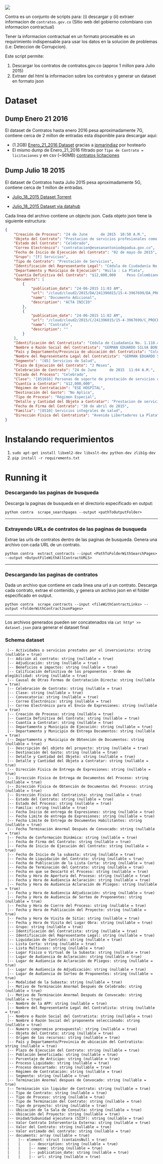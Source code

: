 ![](https://github.com/dav009/contra/blob/master/logo.gif?raw=true)

Contra es un conjunto de scripts para:  (i) descargar y (ii) extraer informacion de `contratos.gov.co` (Sitio web del gobierno colombiano con informacion contractual)
 
Tener la informacion contractual en un formato procesable es un requirimiento indispensable para usar los datos en la solucion de problemas (i.e: Deteccion de Corrupcion).


Este script permite:
 
1. Descargar los contratos de contratos.gov.co (approx 1 millon para Julio 2015)
2. Extraer del html la informacion sobre los contratos y generar un dataset en formato json

# Dataset

## Dump Enero 21 2016

El dataset de Contratos hasta enero 2016 pesa aproximadamente 7G, contiene cerca de 2 millon de entradas esta disponible para descargar aqui:

- (1.2GB) [Enero_21_2016 Dataset](http://s3.amazonaws.com/rm-open-data/contra/contract-data-january-21-2016-cleaned.tar.gz) gracias a [jpmarindiaz](https://github.com/jpmarindiaz) por hostearlo
- El mismo dump de Enero_21_2016 filtrado por `Tipo de Contrato = licitaciones` y en csv (~90MB) [contratos licitaciones](http://rm-open-data.s3.amazonaws.com/contra/contratos-licitaciones.csv)

## Dump Julio 18 2015 

El dataset de Contratos hasta Julio 2015 pesa aproximadamente 5G, contiene cerca de 1 millon de entradas.

- [Julio_18_2015 Dataset Torrent](https://github.com/dav009/contra/blob/master/datos_json_contratos_gov_co.torrent?raw=true)

- [Julio_18_2015 Dataset via datahub](http://datahub.io/dataset/dataset-datos-contratacion-estatal-colombia)

Cada linea del archivo contiene un objecto json. Cada objeto json tiene la siguiente estructura:

```json
{
    "Creación de Proceso": "24 de June      de 2015  10:50 A.M.",
    "Objeto del Contrato": "Prestacion de servicios profesionales como como medico general, en las condiciones, areas y servicios requeridos",
    "Estado del Contrato": "Celebrado",
    "Correo Electrónico": "contratacion@esesanantoniodepadua.gov.co",
    "Fecha de Inicio de Ejecución del Contrato": "02 de mayo de 2015",
    "Grupo": "[F] Servicios",
    "Tipo de Contrato": "Prestación de Servicios",
    "Identificación del Representante Legal": "Cédula de Ciudadanía No. 1.110.479.226 Ibagué",
    "Departamento y Municipio de Ejecución": "Huila : La Plata",
    "Cuantía Definitiva del Contrato": "$12,000,000     Peso Colombiano",
    "documents": [
        {
            "publication_date": "24-06-2015 11:03 AM",
            "url": "/cloud/cloud2/2015/DA/241396015/15-4-3967699/DA_PROCESO_15-4-3967699_241396015_15194469.pdf",
            "name": "Documento Adicional",
            "description": "ACTA INICIO"
        },
        {
            "publication_date": "24-06-2015 11:02 AM",
            "url": "/cloud/cloud2/2015/C/241396015/15-4-3967699/C_PROCESO_15-4-3967699_241396015_15194424.pdf",
            "name": "Contrato",
            "description": ""
        }
    ],
    "Identificación del Contratista": "Cédula de Ciudadanía No. 1.110.479.226 Ibagué",
    "Nombre o Razón Social del Contratista": "GERMAN EDUARDO SILVA BONILLA",
    "País y Departamento/Provincia de ubicación del Contratista": "Colombia : Huila",
    "Nombre del Representante Legal del Contratista": "GERMAN EDUARDO SILVA BONILLA",
    "Segmento": "[85] Servicios de Salud",
    "Plazo de Ejecución del Contrato": "2 Meses",
    "Celebración de Contrato": "24 de June      de 2015  11:04 A.M.",
    "Estado del Proceso": "Celebrado",
    "Clase": "[851016] Personas de soporte de prestación de servicios de salud",
    "Cuantía a Contratar": "$12,000,000",
    "Régimen de Contratación": "ESE HOSPITAL",
    "Destinación del Gasto": "No Aplica",
    "Tipo de Proceso": "Régimen Especial",
    "Detalle y Cantidad del Objeto a Contratar": "Prestacion de servicios profesionales como como medico general, en las condiciones, areas y servicios requeridos",
    "Fecha de Firma del Contrato": "30 de abril de 2015",
    "Familia": "[8510] Servicios integrales de salud",
    "Dirección Física del Contratista": "Avenida Libertadores La Plata"
}
```


# Instalando requerimientos

1. `sudo apt-get install libxml2-dev libxslt-dev python-dev zlib1g-dev`
2. `pip install -r requirements.txt`
 
# Running it

### Descargando las paginas de busqueda

Descarga la paginas de busqueda en el directorio especificado en output:

`python contra  scrape_searchpages --output <pathToOutputFolder>`

--------------


### Extrayendo URLs de contratos de las paginas de busqueda

Extrae las urls de contratos dentro de las paginas de busqueda. Genera una archivo con cada URL de un contrato.

`python contra  extract_contracts --input <PathToFolderWithSearchPages> --output <OutputFileWithAllContractURLS>`

--------------

### Descargando las paginas de contratos

Dada un archivo que contiene en cada linea una url a un contrato. Descarga cada contrato, extrae el contenido, y genera un archivo json en el folder especificado en output.

`python contra  scrape_contracts --input <fileWithContractLinks> --output <folderWithContractJsonPages>`

--------------

Los archivos generados pueden ser concatenados via `cat http* >> dataset.json` para generar el dataset final



### Schema dataset

```
 |-- Actividades o servicios prestados por el inversionista: string (nullable = true)
 |-- Adición al contrato: string (nullable = true)
 |-- Adjudicación: string (nullable = true)
 |-- Beneficios e impactos: string (nullable = true)
 |-- Calificación definitiva de los proponentes - Orden de elegibilidad: string (nullable = true)
 |-- Causal de Otras Formas de Contratación Directa: string (nullable = true)
 |-- Celebración de Contrato: string (nullable = true)
 |-- Clase: string (nullable = true)
 |-- Convocatoria: string (nullable = true)
 |-- Correo Electrónico: string (nullable = true)
 |-- Correo Electrónico para el Envío de Expresiones: string (nullable = true)
 |-- Creación de Proceso: string (nullable = true)
 |-- Cuantía Definitiva del Contrato: string (nullable = true)
 |-- Cuantía a Contratar: string (nullable = true)
 |-- Departamento y Municipio de Ejecución: string (nullable = true)
 |-- Departamento y Municipio de Entrega Documentos: string (nullable = true)
 |-- Departamento y Municipio de Obtención de Documentos: string (nullable = true)
 |-- Descripción del objeto del proyecto: string (nullable = true)
 |-- Destinación del Gasto: string (nullable = true)
 |-- Detalle y Cantidad del Objeto: string (nullable = true)
 |-- Detalle y Cantidad del Objeto a Contratar: string (nullable = true)
 |-- Dirección Fisica de Entrega de Expresiones: string (nullable = true)
 |-- Dirección Física de Entrega de Documentos del Proceso: string (nullable = true)
 |-- Dirección Física de Obtención de Documentos del Proceso: string (nullable = true)
 |-- Dirección Física del Contratista: string (nullable = true)
 |-- Estado del Contrato: string (nullable = true)
 |-- Estado del Proceso: string (nullable = true)
 |-- Familia: string (nullable = true)
 |-- Fecha Inicio de entrega de Expresiones: string (nullable = true)
 |-- Fecha Limite de entrega de Expresiones: string (nullable = true)
 |-- Fecha Límite de Entrega de Documentos Habilitantes: string (nullable = true)
 |-- Fecha Terminación Anormal Después de Convocado: string (nullable = true)
 |-- Fecha de Conformación Dinámica: string (nullable = true)
 |-- Fecha de Firma del Contrato: string (nullable = true)
 |-- Fecha de Inicio de Ejecución del Contrato: string (nullable = true)
 |-- Fecha de Inicio de la subasta: string (nullable = true)
 |-- Fecha de Liquidación del Contrato: string (nullable = true)
 |-- Fecha de Publicación de la Lista Corta: string (nullable = true)
 |-- Fecha de Terminación del Contrato: string (nullable = true)
 |-- Fecha en que se Descartó el Proceso: string (nullable = true)
 |-- Fecha y Hora de Apertura del Proceso: string (nullable = true)
 |-- Fecha y Hora de Audiencia Aclaración: string (nullable = true)
 |-- Fecha y Hora de Audiencia Aclaración de Pliegos: string (nullable = true)
 |-- Fecha y Hora de Audiencia Adjudicación: string (nullable = true)
 |-- Fecha y Hora de Audiencia de Sorteo de Proponentes: string (nullable = true)
 |-- Fecha y Hora de Cierre del Proceso: string (nullable = true)
 |-- Fecha y Hora de Publicación del Proyecto: string (nullable = true)
 |-- Fecha y Hora de Visita de Sitio: string (nullable = true)
 |-- Fecha y Hora de Visita del Lugar Obra: string (nullable = true)
 |-- Grupo: string (nullable = true)
 |-- Identificación del Contratista: string (nullable = true)
 |-- Identificación del Representante Legal: string (nullable = true)
 |-- Liquidación de Contrato: string (nullable = true)
 |-- Lista Corta: string (nullable = true)
 |-- Lista Multiusos: string (nullable = true)
 |-- Lugar Físico o Virtual de la Subasta: string (nullable = true)
 |-- Lugar de Audiencia de Aclaración: string (nullable = true)
 |-- Lugar de Audiencia de Aclaración de Pliegos: string (nullable = true)
 |-- Lugar de Audiencia de Adjudicación: string (nullable = true)
 |-- Lugar de Audiencia de Sorteo de Proponentes: string (nullable = true)
 |-- Modalidad de la Subasta: string (nullable = true)
 |-- Motivo de Terminación Anormal Después de Celebrado: string (nullable = true)
 |-- Motivo de Terminación Anormal Después de Convocado: string (nullable = true)
 |-- Nombre de la APP: string (nullable = true)
 |-- Nombre del Representante Legal del Contratista: string (nullable = true)
 |-- Nombre o Razón Social del Contratista: string (nullable = true)
 |-- Nombre ó Razón Social del proponente seleccionado: string (nullable = true)
 |-- Numero compromiso presupuestal: string (nullable = true)
 |-- Objeto del Contrato: string (nullable = true)
 |-- Origen de los recursos: string (nullable = true)
 |-- País y Departamento/Provincia de ubicación del Contratista: string (nullable = true)
 |-- Plazo de Ejecución del Contrato: string (nullable = true)
 |-- Población beneficiada: string (nullable = true)
 |-- Porcentaje de Anticipo: string (nullable = true)
 |-- Proceso Liquidado: string (nullable = true)
 |-- Proceso descartado: string (nullable = true)
 |-- Régimen de Contratación: string (nullable = true)
 |-- Segmento: string (nullable = true)
 |-- Terminación Anormal despues de Convocado: string (nullable = true)
 |-- Terminación sin liquidar de Contrato: string (nullable = true)
 |-- Tipo de Contrato: string (nullable = true)
 |-- Tipo de Proceso: string (nullable = true)
 |-- Tipo de Terminación del Contrato: string (nullable = true)
 |-- Tipo de proyecto: string (nullable = true)
 |-- Ubicación de la Sala de Consulta: string (nullable = true)
 |-- Ubicación del Proyecto: string (nullable = true)
 |-- Unidad/Subunidad ejecutora (SIIF): string (nullable = true)
 |-- Valor Contrato Interventoría Externa: string (nullable = true)
 |-- Valor del Contrato: string (nullable = true)
 |-- Valor estimado del contrato: string (nullable = true)
 |-- documents: array (nullable = true)
 |    |-- element: struct (containsNull = true)
 |    |    |-- description: string (nullable = true)
 |    |    |-- name: string (nullable = true)
 |    |    |-- publication_date: string (nullable = true)
 |    |    |-- url: string (nullable = true)
```
